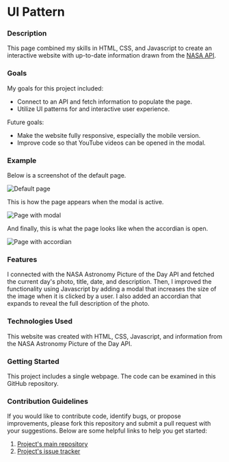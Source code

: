 # UI Pattern

### Description

This page combined my skills in HTML, CSS, and Javascript to create an interactive website with up-to-date information drawn from the [NASA API](https://api.nasa.gov/).

### Goals

My goals for this project included:
* Connect to an API and fetch information to populate the page.
* Utilize UI patterns for and interactive user experience.

Future goals:
* Make the website fully responsive, especially the mobile version.
* Improve code so that YouTube videos can be opened in the modal.

### Example

Below is a screenshot of the default page.

![Default page](https://i.imgur.com/VK8MlG9.png)

This is how the page appears when the modal is active.

![Page with modal](https://i.imgur.com/sKMh1Fd.png)

And finally, this is what the page looks like when the accordian is open.

![Page with accordian](https://i.imgur.com/jhdEAKV.png)

### Features

I connected with the NASA Astronomy Picture of the Day API and fetched the current day's photo, title, date, and description. Then, I improved the functionality using Javascript by adding a modal that increases the size of the image when it is clicked by a user. I also added an accordian that expands to reveal the full description of the photo.

### Technologies Used

This website was created with HTML, CSS, Javascript, and information from the NASA Astronomy Picture of the Day API.

### Getting Started

This project includes a single webpage. The code can be examined in this GitHub repository.

### Contribution Guidelines

If you would like to contribute code, identify bugs, or propose improvements, please fork this repository and submit a pull request with your suggestions. Below are some helpful links to help you get started:
1. [Project's main repository](https://github.com/shelbyvjacobs/ui-pattern)
2. [Project's issue tracker](https://github.com/shelbyvjacobs/ui-pattern/issues)
